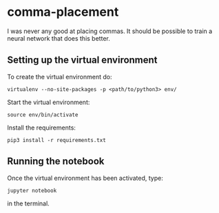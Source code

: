 # comma-placement
I was never any good at placing commas. It should be possible to train a neural network that does this better. 

## Setting up the virtual environment
To create the virtual environment do:

    virtualenv --no-site-packages -p <path/to/python3> env/

Start the virtual environment:

    source env/bin/activate

Install the requirements:

    pip3 install -r requirements.txt

## Running the notebook
Once the virtual environment has been activated, type:

    jupyter notebook

in the terminal.